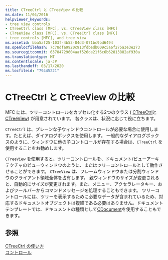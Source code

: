 ```yaml
---
title: CTreeCtrl と CTreeView の比較
ms.date: 11/04/2016
helpviewer_keywords:
- tree view controls
- CTreeCtrl class [MFC], vs. CTreeView class [MFC]
- CTreeView class [MFC], vs. CTreeCtrl class [MFC]
- tree controls [MFC], and tree view
ms.assetid: bba5af25-103f-4b53-84d3-071bc9bd6494
ms.openlocfilehash: 7c78dfa9920c913fdbedb009c5a6f275a3e3e273
ms.sourcegitcommit: 63784729604aaf526de21f6c6b62813882af930a
ms.translationtype: MT
ms.contentlocale: ja-JP
ms.lasthandoff: 03/17/2020
ms.locfileid: "79445221"
---
```

# <a name="ctreectrl-vs-ctreeview"></a>CTreeCtrl と CTreeView の比較

MFC には、ツリーコントロールをカプセル化する2つのクラス ( [CTreeCtrl](../mfc/reference/ctreectrl-class.md)と[CTreeView](../mfc/reference/ctreeview-class.md)) が用意されています。 各クラスは、状況に応じて役に立ちます。

`CTreeCtrl` は、プレーンな子ウィンドウコントロールが必要な場合に使用します。たとえば、ダイアログボックスを使用します。 一般的なダイアログボックスのように、ウィンドウに他の子コントロールが存在する場合は、`CTreeCtrl` を使用することをお勧めします。

`CTreeView` を使用すると、ツリーコントロールを、ドキュメント/ビューアーキテクチャのビューウィンドウのように、またはツリーコントロールとして動作させることができます。 `CTreeView` は、フレームウィンドウまたは分割ウィンドウのクライアント領域全体を占有します。 親ウィンドウのサイズが変更されると、自動的にサイズが変更されます。また、メニュー、アクセラレータキー、およびツールバーからコマンドメッセージを処理することもできます。 ツリーコントロールには、ツリーを表示するために必要なデータが含まれているため、対応するドキュメントオブジェクトは複雑である必要はありません。ドキュメントテンプレートでは、ドキュメントの種類として[CDocument](../mfc/reference/cdocument-class.md)を使用することもできます。

## <a name="see-also"></a>参照

[CTreeCtrl の使い方](../mfc/using-ctreectrl.md)<br/>
[コントロール](../mfc/controls-mfc.md)
